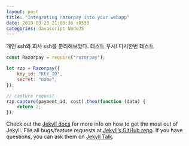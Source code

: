```yaml
---
layout: post
title: "Integrating razorpay into your webapp"
date: 2019-03-23 21:03:36 +0530
categories: Javascript NodeJS
---
```


개인 ssh와 회사 ssh를 분리해보았다. 테스트 푸시! 다시한번 테스트

```javascript
const Razorpay = require("razorpay");

let rzp = Razorpay({
	key_id: "KEY_ID",
	secret: "name",
});

// capture request
rzp.capture(payment_id, cost).then(function (data) {
	return 2;
});
```

Check out the [Jekyll docs][jekyll-docs] for more info on how to get the most out of Jekyll. File all bugs/feature requests at [Jekyll’s GitHub repo][jekyll-gh]. If you have questions, you can ask them on [Jekyll Talk][jekyll-talk].

[jekyll-docs]: https://jekyllrb.com/docs/home
[jekyll-gh]: https://github.com/jekyll/jekyll
[jekyll-talk]: https://talk.jekyllrb.com/
